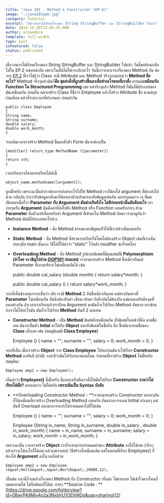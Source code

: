 ```yaml
---
title: "Java 101 - Method & Constructor (EP.6)"
image: "./java101ep6.jpg"
category: Tutorial
excerpt: "เมื่อวานเราได้เรียนเรื่องของ String StringBuffer และ StringBuilder ไปแล้ว"
date: 2014-12-26T13:56:33.000
author: arnondora
template: full-width
type: post
isFeatured: false
status: published
---
```


เมื่อวานเราได้เรียนเรื่องของ String StringBuffer และ StringBuilder ไปแล้ว
วันนี้ขอย้อนกลับไปใน EP.2 หน่อยล่ะกัน เพราะในนั้นไม่ได้เจาะลึกอะไร
วันนี้เราจะมาเจาะเรื่องของ Method กัน
ต่อจาก [EP.2][0] ที่เราได้รู้ว่า Class จะมี Attribute และ Method
จริงๆถามก่อนว่า **Method คืออะไร?**
Method จริงๆแล้วมันก็**คือ ชุดคำสั่งที่ถูกสร้างขึ้นมาเพื่อทำอะไรตามที่เราสั่ง** อารมณ์**เหมือนกับ Function ใน Structured Programming** เลย
แต่จริงๆแล้ว Mehtod ก็มันก็มีประเภทของมันเหมือนกัน
ก่อนอื่น ผมจะสร้าง Class ที่ชื่อว่า Employee แล้วก็สร้าง Attribute ชื่อ นามสกุล เงินเดือน แล้วก็ระยะเวลาที่ทำงานมา ก่อนล่ะกัน


    public class Employee
    {
    String name;
    String surname;
    double salary;
    double work_month;
    }


จากเดิมเวลาเราสร้าง Method ขึ้นมาสักตัว Form มันจะต้องเป็น


    [modifier] return_type MethodName ([parameter])
    {
    return sth;
    }


เวลาเรียกเราก็สามารถเรียกได้ดังนี้


    object_name.methodname([argument]);


ถูกมั้ยครับ เพราะฉะนั้นถ้าเราต้องการส่งค่าอะไรไปให้ Method เราก็ต้องใส่ argument ที่ต้องส่งไปด้วย
กลับกัน ถ้าเรารับข้อมูลกลับมาก็ต้องเอาตัวแปรมารองรับข้อมูลเช่นกัน
หลายๆคนอาจ งง ที่ผมเขียนมาเมื่อกี้ว่า **Parameter กับ Argument มันต่างกันยังไง ไม่สิก่อนหน้านั้นมันคืออะไร**
เอาง่ายๆครับ **Argument** มันคือค่าที่ส่งไปยัง Method หรือ Function เลยครับง่ายๆ
ส่วน **Parameter** คือตัวแปรที่คอยรับค่า Argument ที่เข้ามาใน Method
ถัดมา เรามาดูกันว่า Method มันมีกี่ประเภทอะไรบ้าง

* **Instance Method** - คือ Method ธรรมดาสามัญชนทั่วไปที่เราสร้างนั่นเลยครับ
* **Static Method** - คือ Method ที่สรามารถเรียกได้โดยไม่ต้องสร้าง Object เช่นที่เราเห็นบ่อยๆคือ main นั้นเอง วิธีใส่ก็ใส่คำว่า "static" ไว้หลัง modifier ซะก็จบเรื่อง
* **Overloading Method** - คือ Method รูปแบบพิเศษที่มีคุณสมบัติ **Polymorphism (ถ้าใคร งง เชิญไปอ่าน [OOP101][1] ก่อนเลย)** เราสามารถสร้าง Method ชื่อเดียวกันแต่ Parameter ที่เอามารับจะไม่เหมือนกันได้ เช่น


    public double cal_salary (double month)
    {
    return salary*month;
    }

    public double cal_salary ()
    {
    return salary*work_month;
    }


จากที่เห็นข้างบนเราจะเห็นว่า เฮ้ย เรามี **Method** 2 อันชื่อเดียวกันเลย แต่ต่างกันตรงที่ **Parameter** ไม่เหมือนกัน อันนึงต้องรับค่า เดือน เข้ามา กับอีกอันไม่ต้องรับ แต่แหละครับคือจุดที่แตกต่างกัน ถ้าเวลาเราเรียกแล้วเราป้อน Argument มามันก็จะไปเรียก Method อันแรก ตรงข้ามถ้าเราไม่ให้อะไรมัน มันก็จะไปเรียก **Method** อันที่ 2 มาแทน
* **Constructor Method** - เป็น **Method** พิเศษอีกเหมือนกัน ทั้งพิเศษในหน้าที่คือ ตามชื่อเลย มันจะเป็นตัว **Intial** ค่าให้กับ **Object** และยังพิเศษในชื่ออีก คือ ชื่อมันจะตามชื่อของ **Class** เป๊ะเลย เช่น (สมมุติผมมี **Class Employee**)


    Employee ()
    {
    name = &quot;&quot;;
    surname = &quot;&quot;;
    salary = 0;
    work_month = 0;
    }


จากที่เห็น เมื่อเราสร้าง **Object** จาก **Class Employee** โปรแกรมมันจะไปเรียก **Constructor Method** มาทันที (ถ้ามี) งงล่ะสิว่ามันไปเรียกเอาตอนไหน จำตอนที่เราสร้าง **Object** ได้มั้ยครับ สมมุตินะ


    Employee emp1 = new Employee();


เห็นคำว่า **Employee()** นี่มั้ยครับ นี่แหละครับคือเราสั่งให้มันไปเรียก **Constructor**
**ถามว่าไม่เรียกได้มั้ย?** ตอบเลยว่า ไม่ได้ครับ **เพราะมันเป็น Syntax บังคับ**
* **Overloading Constructor Method - **เราสามารถสร้าง Constructor หลายๆอันก็ได้เหมือนที่เราสร้าง Overloading Method เลยครับ อันแรกอาจจะแค่ Intital ค่าเฉยๆ แต่อันที่ Overload ออกมาอาจจะทำให้กำหนดค่าไปก็ได้เช่น


    Employee ()
    {
    name = &quot;&quot;;
    surname = &quot;&quot;;
    salary = 0;
    work_month = 0;
    }

    Employee (String in_name, String in_surname, double in_salary , double in_work_month)
    {
    name = in_name;
    surname = in_surname;
    salary = in_salary;
    work_month = in_work_month;
    }


เพราะฉะนั้น เวลาเราสร้าง **Object** เราก็จะสามารถกำหนดค่าของ **Attribute** ลงไปได้เลย (จริงๆแล้วเราจะได้อะไรก็ได้เลย แล้วแต่เราเลย) วิธีสร้างก็เหมือนเดิม แต่ในตอนที่เรียก Employee() ก็ต้องใส่ **Argument** ลงในวงเล็บด้วย


    Employee emp2 = new Employee (&quot;Hello&quot;,&quot;World&quot;,20000,12);


เป็นต้น และนี่ก็จบแล้วเรื่องของ Method กับ Constructor เห็นม่ะ ไม่ยากเลย ไม่เข้าใจตรงไหนก็เมลมาถามได้ ไม่ก็เฟสมาก็ได้นะ บายๆ
**Source Code : **[https://drive.google.com/folderview?id=0BwrPA9Miv4o2a3NxbVU1OElhNDg&usp=sharing][2]

[0]: https://arnondora.wordpress.com/2014/12/22/java-101-class-object-ep-2/ "Java 101 – Class & Object (EP.2)"
[1]: https://arnondora.wordpress.com/2014/12/18/oop-101-what-is-oop/ "OOP 101 – What is OOP?"
[2]: https://drive.google.com/folderview?id=0BwrPA9Miv4o2a3NxbVU1OElhNDg&usp=sharing

